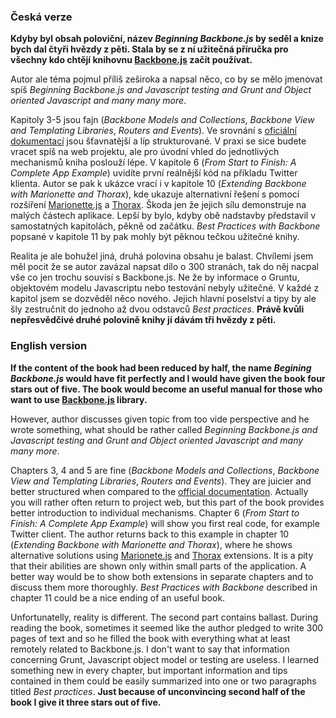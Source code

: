 ### Česká verze

**Kdyby byl obsah poloviční, název *Beginning Backbone.js* by seděl a knize bych
dal čtyři hvězdy z pěti. Stala by se z ní užitečná příručka pro všechny kdo
chtějí knihovnu [Backbone.js][1] začít používat.**

Autor ale téma pojmul příliš zeširoka a napsal něco, co by se mělo jmenovat spíš
*Beginning Backbone.js and Javascript testing and Grunt and Object oriented
Javascript and many many more*.

Kapitoly 3-5 jsou fajn (*Backbone Models and Collections*, *Backbone View and
Templating Libraries*, *Routers and Events*). Ve srovnání s [oficiální dokumentací][1]
jsou šťavnatější a líp strukturované. V praxi se sice budete vracet spíš na
web projektu, ale pro úvodní vhled do jednotlivých mechanismů kniha
poslouží lépe.
V kapitole 6 (*From Start to Finish: A Complete App Example*) uvidíte první reálnější
kód na příkladu Twitter klienta. Autor se pak k ukázce vrací i v kapitole 10
(*Extending Backbone with Marionette and Thorax*), kde ukazuje alternativní řešení
s pomocí rozšíření [Marionette.js][2] a [Thorax][3]. Škoda jen že jejich sílu demonstruje
na malých částech aplikace. Lepší by bylo, kdyby obě nadstavby představil v
samostatných kapitolách, pěkně od začátku.
*Best Practices with Backbone* popsané v kapitole 11 by pak mohly být pěknou tečkou
užitečné knihy.

Realita je ale bohužel jiná, druhá polovina obsahu je balast. Chvílemi jsem měl
pocit že se autor zavázal napsat dílo o 300 stranách, tak do něj nacpal vše co
jen trochu souvisí s Backbone.js. Ne že by informace o Gruntu, objektovém
modelu Javascriptu nebo testování nebyly užitečné. V každé z kapitol jsem se
dozvěděl něco nového. Jejich hlavní poselství a tipy by ale šly zestručnit do
jednoho až dvou odstavců *Best practices*.
**Právě kvůli nepřesvědčivé druhé polovině knihy jí dávám tři hvězdy z pěti.**

### English version

**If the content of the book had been reduced by half, the name
*Begining Backbone.js* would have fit perfectly and I would have given
the book four stars out of five. The book would become an useful manual
for those who want to use [Backbone.js][1] library.**

However, author discusses given topic from too vide perspective and he
wrote something, what should be rather called *Beginning Backbone.js and
Javascript testing and Grunt and Object oriented
Javascript and many many more*.

Chapters 3, 4 and 5 are fine (*Backbone Models and Collections*, *Backbone
View and
Templating Libraries*, *Routers and Events*). They are juicier and better
structured when compared to the [official documentation][1]. Actually you
will rather often return to project web, but this part of the book
provides better introduction to individual mechanisms.
Chapter 6 (*From Start to Finish: A Complete App Example*) will show you
first real code, for example Twitter client. The author returns back to
this example in chapter 10 (*Extending Backbone with Marionette and
Thorax*), where he shows alternative solutions using [Marionete.js][2] and
[Thorax][3] extensions. It is a pity that their abilities are shown only
within small parts of the application. A better way would be to show
both extensions in separate chapters and to discuss them more thoroughly.
*Best Practices with Backbone* described in chapter 11 could be a nice
ending of an useful book.

Unfortunatelly, reality is different. The second part contains ballast.
During reading the book, sometimes it seemed like the author pledged to
write 300 pages of text and so he filled the book with everything what
at least remotely related to Backbone.js. I don't want to say that
information concerning Grunt, Javascript object model or testing are
useless. I learned something new in every chapter, but important
information and tips contained in them could be easily summarized into
one or two paragraphs titled *Best practices*.
**Just because of unconvincing second half of the book I give it three
stars out of five.**

[1]: http://backbonejs.org/
[2]: http://marionettejs.com/
[3]: http://thoraxjs.org/
